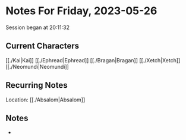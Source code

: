 # Notes For Friday, 2023-05-26
Session began at 20:11:32
## Current Characters
[[./Kai|Kai]]
[[./Ephread|Ephread]]
[[./Bragan|Bragan]]
[[./Xetch|Xetch]]
[[./Neomundi|Neomundi]]
## Recurring Notes
Location: [[./Absalom|Absalom]]

## Notes
- 